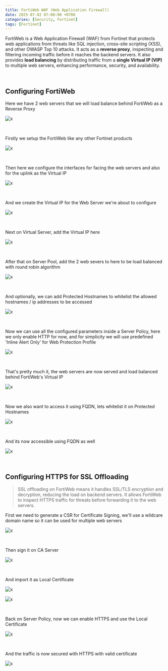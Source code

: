 ```yaml
---
title: FortiWeb WAF (Web Application Firewall)
date: 2025-07-02 07:00:00 +0700
categories: [Security, Fortinet]
tags: [Fortinet]
---
```


FortiWeb is a Web Application Firewall (WAF) from Fortinet that protects web applications from threats like SQL injection, cross-site scripting (XSS), and other OWASP Top 10 attacks. It acts as a **reverse proxy**, inspecting and filtering incoming traffic before it reaches the backend servers. It also provides **load balancing** by distributing traffic from a **single Virtual IP (VIP)** to multiple web servers, enhancing performance, security, and availability.


<br>

## Configuring FortiWeb

Here we have 2 web servers that we will load balance behind FortiWeb as a Reverse Proxy

![x](/static/2025-07-02-fortiweb/00.png)

<br>

Firstly we setup the FortiWeb like any other Fortinet products

![x](/static/2025-07-02-fortiweb/01.png)

<br>


Then here we configure the interfaces for facing the web servers and also for the uplink as the Virtual IP

![x](/static/2025-07-02-fortiweb/02.png)

<br>

And we create the Virtual IP for the Web Server we're about to configure

![x](/static/2025-07-02-fortiweb/03.png)

<br>

Next on Virtual Server, add the Virtual IP here

![x](/static/2025-07-02-fortiweb/04.png)

<br>

After that on Server Pool, add the 2 web severs to here to be load balanced with round robin algorithm

![x](/static/2025-07-02-fortiweb/05.png)

<br>

And optionally, we can add Protected Hostnames to whitelist the allowed hostnames / ip addresses to be accessed

![x](/static/2025-07-02-fortiweb/06.png)

<br>

Now we can use all the configured parameters inside a Server Policy, here we only enable HTTP for now, and for simplicity we will use predefined 'Inline Alert Only' for Web Protection Profile

![x](/static/2025-07-02-fortiweb/07.png)

<br>

That's pretty much it, the web servers are now served and load balanced behind FortiWeb's Virtual IP

![x](/static/2025-07-02-fortiweb/08.png)

<br>

Now we also want to access it using FQDN, lets whitelist it on Protected Hostnames

![x](/static/2025-07-02-fortiweb/09.png)

<br>

And its now accessible using FQDN as well

![x](/static/2025-07-02-fortiweb/10.png)

<br>

## Configuring HTTPS for SSL Offloading

> SSL offloading on FortiWeb means it handles SSL/TLS encryption and decryption, reducing the load on backend servers. It allows FortiWeb to inspect HTTPS traffic for threats before forwarding it to the web servers.

First we need to generate a CSR for Certificate Signing, we'll use a wildcare domain name so it can be used for multiple web servers

![x](/static/2025-07-02-fortiweb/11.png)

<br>

Then sign it on CA Server

![x](/static/2025-07-02-fortiweb/12.png)

<br>

And import it as Local Certificate

![x](/static/2025-07-02-fortiweb/13.png)

![x](/static/2025-07-02-fortiweb/14.png)

<br>

Back on Server Policy, now we can enable HTTPS and use the Local Certificate

![x](/static/2025-07-02-fortiweb/15.png)

<br>

And the traffic is now secured with HTTPS with valid certificate

![x](/static/2025-07-02-fortiweb/16.png)

<br>